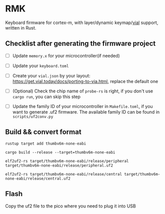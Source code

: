# RMK

Keyboard firmware for cortex-m, with layer/dynamic keymap/[vial](https://get.vial.today) support, written in Rust.

## Checklist after generating the firmware project

- [ ] Update `memory.x` for your microcontroller(if needed)

- [ ] Update your `keyboard.toml`

- [ ] Create your `vial.json` by your layout: https://get.vial.today/docs/porting-to-via.html, replace the default one

- [ ] (Optional) Check the chip name of `probe-rs` is right, if you don't use `cargo run`, you can skip this step

- [ ] Update the family ID of your microcontroller in `Makefile.toml`, if you want to generate .uf2 firmware. The available family ID can be found in `scripts/uf2conv.py`

## Build && convert format

`rustup target add thumbv6m-none-eabi`

`cargo build --release --target=thumbv6m-none-eabi`

`elf2uf2-rs target/thumbv6m-none-eabi/release/peripheral target/thumbv6m-none-eabi/release/peripheral.uf2`

`elf2uf2-rs target/thumbv6m-none-eabi/release/central target/thumbv6m-none-eabi/release/central.uf2`

## Flash
Copy the uf2 file to the pico where you need to plug it into USB